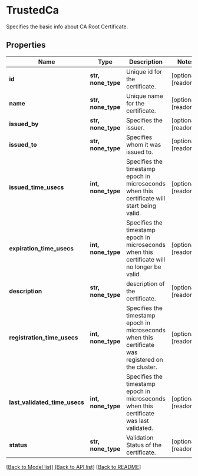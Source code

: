 # TrustedCa

Specifies the basic info about CA Root Certificate.

## Properties
Name | Type | Description | Notes
------------ | ------------- | ------------- | -------------
**id** | **str, none_type** | Unique id for the certificate. | [optional] [readonly] 
**name** | **str, none_type** | Unique name for the certificate. | [optional] [readonly] 
**issued_by** | **str, none_type** | Specifies the issuer. | [optional] [readonly] 
**issued_to** | **str, none_type** | Specifies whom it was issued to. | [optional] [readonly] 
**issued_time_usecs** | **int, none_type** | Specifies the timestamp epoch in microseconds when this certificate will start being valid. | [optional] [readonly] 
**expiration_time_usecs** | **int, none_type** | Specifies the timestamp epoch in microseconds when this certificate will no longer be valid. | [optional] [readonly] 
**description** | **str, none_type** | description of the certificate. | [optional] [readonly] 
**registration_time_usecs** | **int, none_type** | Specifies the timestamp epoch in microseconds when this certificate was registered on the cluster. | [optional] [readonly] 
**last_validated_time_usecs** | **int, none_type** | Specifies the timestamp epoch in microseconds when this certificate was last validated. | [optional] [readonly] 
**status** | **str, none_type** | Validation Status of the certificate. | [optional] [readonly] 

[[Back to Model list]](../README.md#documentation-for-models) [[Back to API list]](../README.md#documentation-for-api-endpoints) [[Back to README]](../README.md)


